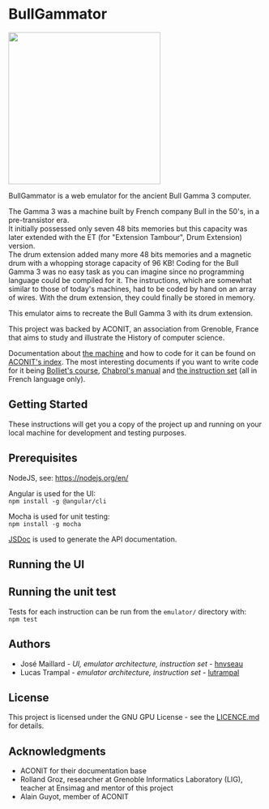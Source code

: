 # BullGammator
<img src="https://raw.githubusercontent.com/lutrampal/bullgammator/master/bullgammator.jpg" height="300" />

BullGammator is a web emulator for the ancient Bull Gamma 3 computer. 

The Gamma 3 was a machine built by French company Bull in the 50's, in a pre-transistor era.  
It initially possessed only seven 48 bits memories but this capacity was later extended with the ET (for "Extension Tambour", Drum Extension) version.  
The drum extension added many more 48 bits memories and a magnetic drum with a whopping storage capacity of 96 KB!
Coding for the Bull Gamma 3 was no easy task as you can imagine since no programming language could be compiled for it. The instructions, which are somewhat similar to those of today's machines, had to be coded by hand on an array of wires. With the drum extension, they could finally be stored in memory.   

This emulator aims to recreate the Bull Gamma 3 with its drum extension. 

This project was backed by ACONIT, an association from Grenoble, France that aims to study and illustrate the History of computer science.  

Documentation about [the machine](http://www.aconit.org/spip/spip.php?article246) and how to code for it can be found on [ACONIT's index](http://aconit.org/histoire/Gamma-3/Articles/). The most interesting documents if you want to write code for it being [Bolliet's course](http://aconit.org/histoire/Gamma-3/Articles/Gamma-Bolliet.pdf), [Chabrol's manual](http://aconit.org/histoire/Gamma-3/Articles/Cours_Gamma_3_Chabrol.pdf) and [the instruction set](http://aconit.org/histoire/Gamma-3/Articles/tableau-de-code.jpg) (all in French language only).

## Getting Started
These instructions will get you a copy of the project up and running on your local machine for development and testing purposes.

## Prerequisites
NodeJS, see: https://nodejs.org/en/  

Angular is used for the UI:  
`npm install -g @angular/cli`  

Mocha is used for unit testing:  
`npm install -g mocha`  

[JSDoc](https://github.com/jsdoc3/jsdoc) is used to generate the API documentation.

## Running the UI

## Running the unit test
Tests for each instruction can be run from the `emulator/` directory with:  
`npm test`

## Authors 
* José Maillard - *UI, emulator architecture, instruction set* - [hnvseau](https://github.com/hnvseau)
* Lucas Trampal - *emulator architecture, instruction set* - [lutrampal](https://github.com/lutrampal) 

## License
This project is licensed under the GNU GPU License - see the [LICENCE.md](https://raw.githubusercontent.com/lutrampal/bullgammator/master/LICENSE) for details.

## Acknowledgments
* ACONIT for their documentation base
* Rolland Groz, researcher at Grenoble Informatics Laboratory (LIG), teacher at Ensimag and mentor of this project
* Alain Guyot, member of ACONIT
